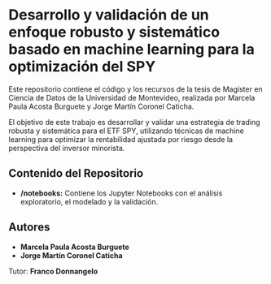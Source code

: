 # Desarrollo y validación de un enfoque robusto y sistemático basado en machine learning para la optimización del SPY

Este repositorio contiene el código y los recursos de la tesis de Magíster en Ciencia de Datos de la Universidad de Montevideo, realizada por Marcela Paula Acosta Burguete y Jorge Martín Coronel Caticha.

El objetivo de este trabajo es desarrollar y validar una estrategia de trading robusta y sistemática para el ETF SPY, utilizando técnicas de machine learning para optimizar la rentabilidad ajustada por riesgo desde la perspectiva del inversor minorista.

## Contenido del Repositorio

- **/notebooks:** Contiene los Jupyter Notebooks con el análisis exploratorio, el modelado y la validación.

## Autores

- **Marcela Paula Acosta Burguete**
- **Jorge Martín Coronel Caticha**

Tutor: **Franco Donnangelo**

